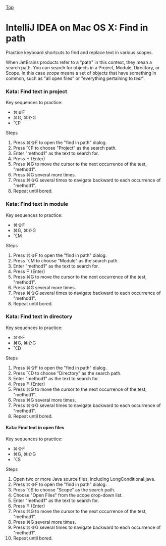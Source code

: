 [Top](README.md)

# IntelliJ IDEA on Mac OS X: Find in path

Practice keyboard shortcuts to find and replace text in various scopes.

When JetBrains products refer to a "path" in this context, they mean a search path. You can search for objects in a Project, Module, Directory, or Scope. In this case _scope_ means a set of objects that have something in common, such as "all open files" or "everything pertaining to _test_".

### Kata: Find text in project

Key sequences to practice:

- ⌘⇧F
- ⌘G, ⌘⇧G
- ⌥P

Steps

1. Press ⌘⇧F to open the "find in path" dialog.
1. Press ⌥P to choose "Project" as the search path.
1. Enter "method1" as the text to search for.
1. Press ⌅ (Enter)
1. Press ⌘G to move the cursor to the next occurrence of the test, "method1".
1. Press ⌘G several more times.
1. Press ⌘⇧G several times to navigate backward to each occurrence of "method1".
1. Repeat until bored.

### Kata: Find text in module

Key sequences to practice:

- ⌘⇧F
- ⌘G, ⌘⇧G
- ⌥M

Steps

1. Press ⌘⇧F to open the "find in path" dialog.
1. Press ⌥M to choose "Module" as the search path.
1. Enter "method1" as the text to search for.
1. Press ⌅ (Enter)
1. Press ⌘G to move the cursor to the next occurrence of the test, "method1".
1. Press ⌘G several more times.
1. Press ⌘⇧G several times to navigate backward to each occurrence of "method1".
1. Repeat until bored.

### Kata: Find text in directory

Key sequences to practice:

- ⌘⇧F
- ⌘G, ⌘⇧G
- ⌥D

Steps

1. Press ⌘⇧F to open the "find in path" dialog.
1. Press ⌥D to choose "Directory" as the search path.
1. Enter "method1" as the text to search for.
1. Press ⌅ (Enter)
1. Press ⌘G to move the cursor to the next occurrence of the test, "method1".
1. Press ⌘G several more times.
1. Press ⌘⇧G several times to navigate backward to each occurrence of "method1".
1. Repeat until bored.

#### Kata: Find text in open files

Key sequences to practice:

- ⌘⇧F
- ⌘G, ⌘⇧G
- ⌥S

Steps

1. Open two or more Java source files, including LongConditional.java.
1. Press ⌘⇧F to open the "find in path" dialog.
1. Press ⌥S to choose "Scope" as the search path.
1. Choose "Open Files" from the scope drop-down list.
1. Enter "method1" as the text to search for.
1. Press ⌅ (Enter)
1. Press ⌘G to move the cursor to the next occurrence of the test, "method1".
1. Press ⌘G several more times.
1. Press ⌘⇧G several times to navigate backward to each occurrence of "method1".
1. Repeat until bored.


